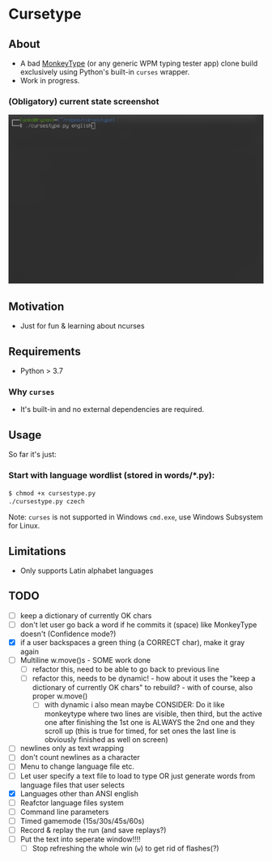 # Cursetype

## About
* A bad [MonkeyType](https://monkeytype.com) (or any generic WPM typing tester app) clone build exclusively using Python's built-in `curses` wrapper.
* Work in progress.

### (Obligatory) current state screenshot
![GIF recording of the program in action](assets/screenshot.gif)

## Motivation
* Just for fun & learning about ncurses

## Requirements
* Python > 3.7
### Why `curses`
* It's built-in and no external dependencies are required.

## Usage
So far it's just:
### Start with language wordlist (stored in words/*.py):
```bash
$ chmod +x cursestype.py
./cursestype.py czech
```
Note: `curses` is not supported in Windows `cmd.exe`, use Windows Subsystem for Linux.

## Limitations
* Only supports Latin alphabet languages

## TODO
- [ ] keep a dictionary of currently OK chars
- [ ] don't let user go back a word if he commits it (space) like MonkeyType doesn't (Confidence mode?)
- [x] if a user backspaces a green thing (a CORRECT char), make it gray again
- [ ] Multiline w.move()s - SOME work done
  - [ ] refactor this, need to be able to go back to previous line 
  - [ ] refactor this, needs to be dynamic! 
        - how about it uses the "keep a dictionary of currently OK chars" to rebuild?
        - with of course, also proper w.move()
    - [ ] with dynamic i also mean maybe CONSIDER: Do it like monkeytype where two lines are visible, then third, but the active one after finishing the 1st one is ALWAYS the 2nd one and they scroll up (this is true for timed, for set ones the last line is obviously finished as well on screen)
    
- [ ] newlines only as text wrapping
- [ ] don't count newlines as a character
- [ ] Menu to change language file etc.
- [ ] Let user specify a text file to load to type OR just generate words from language files that user selects
- [x] Languages other than ANSI english
- [ ] Reafctor language files system
- [ ] Command line parameters
- [ ] Timed gamemode (15s/30s/45s/60s)
- [ ] Record & replay the run (and save replays?)
- [ ] Put the text into seperate window!!!!
    - [ ] Stop refreshing the whole win (`w`) to get rid of flashes(?)

